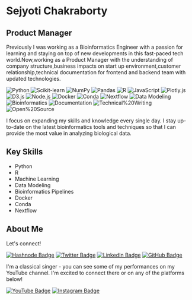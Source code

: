 # Sejyoti Chakraborty

## Product Manager

Previously I was working as a Bioinformatics Engineer with a passion for learning and staying on top of new developments in this fast-paced tech world.Now,working as a Product Manager with the understanding of company structure,business impacts on start up environment,customer relationship,technical documentation for frontend and backend team with updated technologies.

![Python](https://img.shields.io/badge/-Python-3776AB?style=flat&logo=python&logoColor=white)
![Scikit-learn](https://img.shields.io/badge/-Scikit--learn-F7931E?style=flat&logo=scikit-learn&logoColor=white)
![NumPy](https://img.shields.io/badge/-NumPy-013243?style=flat&logo=numpy&logoColor=white)
![Pandas](https://img.shields.io/badge/-Pandas-150458?style=flat&logo=pandas&logoColor=white)
![R](https://img.shields.io/badge/-R-276DC3?style=flat&logo=r&logoColor=white)
![JavaScript](https://img.shields.io/badge/-JavaScript-F7DF1E?style=flat&logo=javascript&logoColor=white) 
![Plotly.js](https://img.shields.io/badge/-Plotly.js-3F4F75?style=flat&logo=plotly&logoColor=white)
![D3.js](https://img.shields.io/badge/-D3.js-F9A03C?style=flat&logo=d3.js&logoColor=white)
![Node.js](https://img.shields.io/badge/-Node.js-339933?style=flat&logo=node.js&logoColor=white)
![Docker](https://img.shields.io/badge/-Docker-2496ED?style=flat&logo=docker&logoColor=white)
![Conda](https://img.shields.io/badge/-Conda-4B8BBE?style=flat&logo=conda-forge&logoColor=white)
![Nextflow](https://img.shields.io/badge/-Nextflow-E8831D?style=flat&logo=nextflow&logoColor=white)
![Data Modeling](https://img.shields.io/badge/-Data%20Modeling-0C5176?style=flat)
![Bioinformatics](https://img.shields.io/badge/-Bioinformatics-41A043?style=flat)
![Documentation](https://img.shields.io/badge/-Documentation-0C5176?style=flat)
![Technical%20Writing](https://img.shields.io/badge/-Technical%20Writing-0C5176?style=flat)
![Open%20Source](https://img.shields.io/badge/-Open%20Source-26D198?style=flat)

I focus on expanding my skills and knowledge every single day. I stay up-to-date on the latest bioinformatics tools and techniques so that I can provide the most value in analyzing biological data.

## Key Skills
- Python
- R 
- Machine Learning
- Data Modeling
- Bioinformatics Pipelines
- Docker
- Conda
- Nextflow

## About Me 
Let's connect!

[![Hashnode Badge](https://img.shields.io/badge/-hashnode-%23323330?style=for-the-badge&logo=hashnode&logoColor=white)](https://hashnode.com/@sejyotiarna)
[![Twitter Badge](https://img.shields.io/twitter/follow/Sejyotiarna?color=blue&label=%40Sejyotiarna&logo=twitter&logoColor=white&style=for-the-badge)](https://twitter.com/Sejyotiarna)
[![LinkedIn Badge](https://img.shields.io/badge/-LinkedIn-%230077B5?style=for-the-badge&logo=linkedin&logoColor=white)](https://www.linkedin.com/in/sejyoti-chakraborty-2124b519b/)
[![GitHub Badge](https://img.shields.io/badge/-GitHub-black?style=for-the-badge&logo=github&logoColor=white)](https://github.com/sejyoti)

I'm a classical singer - you can see some of my performances on my YouTube channel. I'm excited to connect there or on any of the platforms below!

[![YouTube Badge](https://img.shields.io/badge/-YouTube-%23FF0000?style=for-the-badge&logo=youtube&logoColor=white)](https://www.youtube.com/@sejyotiarna/about)
[![Instagram Badge](https://img.shields.io/badge/-Instagram-%23E4405F?style=for-the-badge&logo=instagram&logoColor=white)](https://www.instagram.com/sejyotiarna/)

